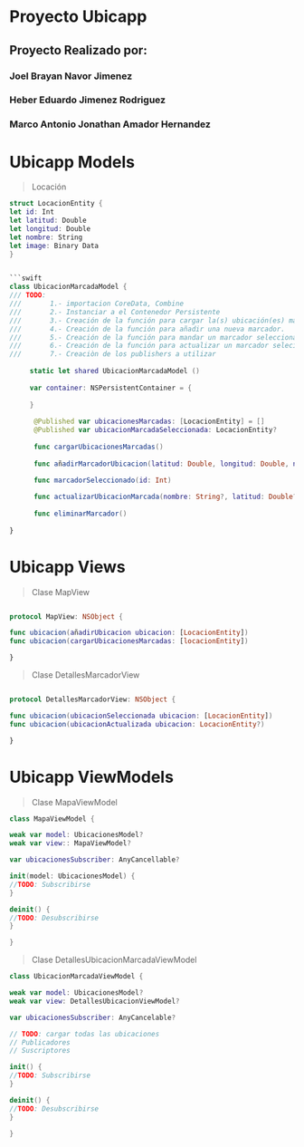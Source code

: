 # Proyecto Ubicapp

## Proyecto Realizado por:
### Joel Brayan Navor Jimenez
### Heber Eduardo Jimenez Rodriguez
### Marco Antonio Jonathan Amador Hernandez

# Ubicapp Models

> Locación
```swift
struct LocacionEntity {
let id: Int
let latitud: Double
let longitud: Double
let nombre: String
let image: Binary Data
}


```swift
class UbicacionMarcadaModel { 
/// TODO:
///       1.- importacion CoreData, Combine
///       2.- Instanciar a el Contenedor Persistente
///       3.- Creación de la función para cargar la(s) ubicación(es) marcada(s).
///       4.- Creación de la función para añadir una nueva marcador.
///       5.- Creación de la función para mandar un marcador seleccionada.
///       6.- Creación de la función para actualizar un marcador selecionado
///       7.- Creaciòn de los publishers a utilizar
          
     static let shared UbicacionMarcadaModel ()
     
     var container: NSPersistentContainer = {
     
     }
     
      @Published var ubicacionesMarcadas: [LocacionEntity] = []
      @Published var ubicacionMarcadaSeleccionada: LocacionEntity?
      
      func cargarUbicacionesMarcadas() 
      
      func añadirMarcadorUbicacion(latitud: Double, longitud: Double, nombre: String?)

      func marcadorSeleccionado(id: Int) 
      
      func actualizarUbicacionMarcada(nombre: String?, latitud: Double?, longitud: Double?, imagen: Data?)
      
      func eliminarMarcador()
      
}
```
# Ubicapp Views

>Clase MapView
```swift

protocol MapView: NSObject { 

func ubicacion(añadirUbicacion ubicacion: [LocacionEntity])
func ubicacion(cargarUbicacionesMarcadas: [locacionEntity])

}

```

>Clase DetallesMarcadorView
```swift

protocol DetallesMarcadorView: NSObject { 

func ubicacion(ubicacionSeleccionada ubicacion: [LocacionEntity])
func ubicacion(ubicacionActualizada ubicacion: LocacionEntity?)

}

```


# Ubicapp ViewModels
>Clase MapaViewModel
```swift
class MapaViewModel { 

weak var model: UbicacionesModel?
weak var view:: MapaViewModel?

var ubicacionesSubscriber: AnyCancellable?

init(model: UbicacionesModel) {  
//TODO: Subscribirse 
}

deinit() { 
//TODO: Desubscribirse
}

}

```
>Clase DetallesUbicacionMarcadaViewModel
```swift
class UbicacionMarcadaViewModel { 

weak var model: UbicacionesModel?
weak var view: DetallesUbicacionViewModel?

var ubicacionesSubscriber: AnyCancelable?

// TODO: cargar todas las ubicaciones
// Publicadores
// Suscriptores

init() {  
//TODO: Subscribirse 
}

deinit() { 
//TODO: Desubscribirse
}

}

```

